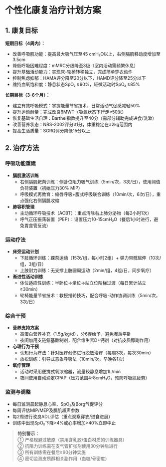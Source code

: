 # 个性化康复治疗计划方案

## 1. 康复目标
**短期目标（4周内）：**
- 改善呼吸肌功能：提高最大吸气压至45 cmH₂O以上，右侧膈肌移动度增加至3.5cm
- 降低呼吸困难程度：mMRC分级降至3级（室内活动需频繁休息）
- 提升基础活动能力：实现床-轮椅转移独立，完成简单穿衣动作
- 控制焦虑抑郁：HAMA评分降至20分以下，HAMD评分降至25分以下
- 维持血氧饱和度：静息状态SpO₂ ≥90%，轻微活动时SpO₂ ≥85%

**长期目标（3-6个月）：**
- 建立有效呼吸模式：掌握能量节省技术，日常活动气促感减轻50%
- 提升运动耐量：完成改良6MWT（吸氧状态下行走≥50米）
- 恢复基础生活自理：Barthel指数提升至40分（需部分辅助完成进食/洗漱）
- 改善营养状态：NRS-2002评分≤1分，体重稳定在±2kg范围内
- 提高生活质量：SGRQ评分降低15分以上

## 2. 治疗方法
### 呼吸功能重建
- **膈肌激活训练**  
  - 右侧膈肌靶向训练：侧卧位阻力吸气训练（5min/次，3次/日），使用阈值负荷装置（初始压力30% MIP）
  - 呼吸模式再教育：缩唇呼吸+腹式呼吸联合训练（10min/次，6次/日），重点强化右侧膈肌收缩
- **肺容积管理**  
  - 主动循环呼吸技术（ACBT）：重点清除右上肺分泌物（每2小时1次）
  - 呼气正压振荡装置（PEP）：设置压力10-15cmH₂O（餐后1小时进行，避免胃食管反流）

### 运动疗法
- **床旁运动计划**  
  - 下肢循环训练：踝泵运动（15次/组，每小时2组）+ 弹力带髋屈伸（10次/组，3组/日）
  - 上肢耐力训练：无支撑上肢圆周运动（2min/组，4组/日，同步氧疗）
- **渐进性活动训练**  
  - 体位适应性训练：半卧位→坐位→站立位阶梯过渡（每日累计站立≥30min）
  - 轮椅能量节省技术：教授推轮技巧，配合呼吸-动作协调训练（5min/次，3次/日）

### 综合干预
- **营养支持方案**  
  - 高蛋白营养补充（1.5g/kg/d），分6餐给予，避免餐后平卧
  - 夜间加用支链氨基酸制剂，配合维生素D+钙剂（对抗皮质醇副作用）
- **心理行为干预**  
  - 认知行为疗法：针对医疗创伤进行脱敏治疗（每周3次，每次30min）
  - 放松训练：引导式意象呼吸法（10min/次，早晚各1次）
- **氧疗管理**  
  - 活动时采用便携式氧浓缩器，流量较静息增加1L/min
  - 夜间使用自动滴定CPAP（压力范围4-8cmH₂O，预防呼吸肌疲劳）

### 监测与调整
- 每日监测晨起静息心率、SpO₂及Borg气促评分
- 每周评估MIP/MEP及膈肌超声参数
- 每2周进行改良ADL评估（重点观察穿衣/进食进展）
- 训练中出现SpO₂下降>4%或心率增加>40%立即中止

> **特别警示：**  
> ① 严格规避过敏原（禁用含乳胶/蛋白材质的训练器具）  
> ② 抗阻力训练需在支气管扩张剂使用30分钟后进行  
> ③ 所有训练需在餐后≥90分钟实施  
> ④ 密切监测皮质醇相关副作用（血糖/骨密度）  
